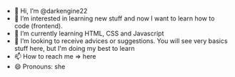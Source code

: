 - 👋 Hi, I’m @darkengine22
- 👀 I’m interested in learning new stuff and now I want to learn how to code (frontend).
- 🌱 I’m currently learning HTML, CSS and Javascript
- 💞️ I’m looking to receive advices or suggestions. You will see very basics stuff here, but I'm doing my best to learn
- 📫 How to reach me => here
- 😄 Pronouns: she

<!---
darkengine22/darkengine22 is a ✨ special ✨ repository because its `README.md` (this file) appears on your GitHub profile.
You can click the Preview link to take a look at your changes.
--->
